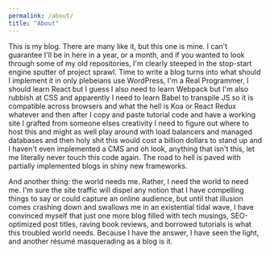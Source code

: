 ```yaml
---
permalink: /about/
title: "About"
---
```


This is my blog. There are many like it, but this one is mine. I can't guarantee I'll be in here in a year, or a month, and if you wanted to look through some of my old repositories, I'm clearly steeped in the stop-start engine sputter of project sprawl. Time to write a blog turns into what should I implement it in only plebeians use WordPress, I'm a Real Programmer, I should learn React but I guess I also need to learn Webpack but I'm also rubbish at CSS and apparently I need to learn Babel to transpile JS so it is compatible across browsers and what the hell is Koa or React Redux whatever and then after I copy and paste tutorial code and have a working site I grafted from someone elses creativity I need to figure out where to host this and might as well play around with load balancers and managed databases and then holy shit this would cost a billion dollars to stand up and I haven't even implemented a CMS and oh look, anything that isn't this, let me literally never touch this code again. The road to hell is paved with partially implemented blogs in shiny new frameworks.

And another thing: the world needs me. Rather, I need the world to need me. I'm sure the site traffic will dispel any notion that I have compelling things to say or could capture an online audience, but until that illusion comes crashing down and swallows me in an existential tidal wave, I have convinced myself that just one more blog filled with tech musings, SEO-optimized post titles, raving book reviews, and borrowed tutorials is what this troubled world needs. Because I have the answer, I have seen the light, and another résumé masquerading as a blog is it.